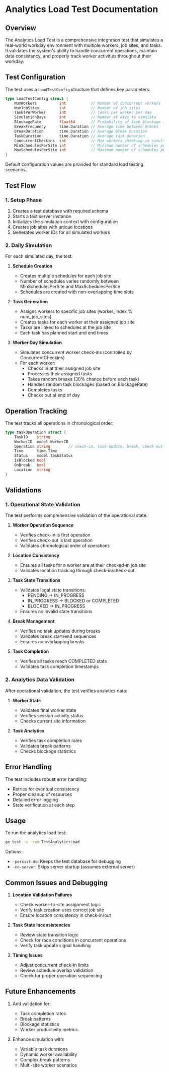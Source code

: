 # Analytics Load Test Documentation

## Overview
The Analytics Load Test is a comprehensive integration test that simulates a real-world workday environment with multiple workers, job sites, and tasks. It validates the system's ability to handle concurrent operations, maintain data consistency, and properly track worker activities throughout their workday.

## Test Configuration
The test uses a `LoadTestConfig` structure that defines key parameters:

```go
type LoadTestConfig struct {
    NumWorkers          int           // Number of concurrent workers
    NumJobSites         int           // Number of job sites
    TasksPerWorker      int           // Tasks per worker per day
    SimulationDays      int           // Number of days to simulate
    BlockageRate        float64       // Probability of task blockage (0-1)
    BreakFrequency      time.Duration // Average time between breaks
    BreakDuration       time.Duration // Average break duration
    TaskDuration        time.Duration // Average task duration
    ConcurrentCheckins  int           // Max workers checking in simultaneously
    MinSchedulesPerSite int           // Minimum number of schedules per job site
    MaxSchedulesPerSite int           // Maximum number of schedules per job site
}
```

Default configuration values are provided for standard load testing scenarios.

## Test Flow

### 1. Setup Phase
1. Creates a test database with required schema
2. Starts a test server instance
3. Initializes the simulation context with configuration
4. Creates job sites with unique locations
5. Generates worker IDs for all simulated workers

### 2. Daily Simulation
For each simulated day, the test:

1. **Schedule Creation**
   - Creates multiple schedules for each job site
   - Number of schedules varies randomly between MinSchedulesPerSite and MaxSchedulesPerSite
   - Schedules are created with non-overlapping time slots

2. **Task Generation**
   - Assigns workers to specific job sites (worker_index % num_job_sites)
   - Creates tasks for each worker at their assigned job site
   - Tasks are linked to schedules at the job site
   - Each task has planned start and end times

3. **Worker Day Simulation**
   - Simulates concurrent worker check-ins (controlled by ConcurrentCheckins)
   - For each worker:
     - Checks in at their assigned job site
     - Processes their assigned tasks
     - Takes random breaks (30% chance before each task)
     - Handles random task blockages (based on BlockageRate)
     - Completes tasks
     - Checks out at end of day

## Operation Tracking
The test tracks all operations in chronological order:
```go
type taskOperation struct {
    TaskID    string
    WorkerID  model.WorkerID
    Operation string        // check-in, task-update, break, check-out
    Time      time.Time
    Status    model.TaskStatus
    IsBlocked bool
    OnBreak   bool
    Location  string
}
```

## Validations

### 1. Operational State Validation
The test performs comprehensive validation of the operational state:

1. **Worker Operation Sequence**
   - Verifies check-in is first operation
   - Verifies check-out is last operation
   - Validates chronological order of operations

2. **Location Consistency**
   - Ensures all tasks for a worker are at their checked-in job site
   - Validates location tracking through check-in/check-out

3. **Task State Transitions**
   - Validates legal state transitions:
     * PENDING → IN_PROGRESS
     * IN_PROGRESS → BLOCKED or COMPLETED
     * BLOCKED → IN_PROGRESS
   - Ensures no invalid state transitions

4. **Break Management**
   - Verifies no task updates during breaks
   - Validates break start/end sequences
   - Ensures no overlapping breaks

5. **Task Completion**
   - Verifies all tasks reach COMPLETED state
   - Validates task completion timestamps

### 2. Analytics Data Validation
After operational validation, the test verifies analytics data:

1. **Worker State**
   - Validates final worker state
   - Verifies session activity status
   - Checks current site information

2. **Task Analytics**
   - Verifies task completion rates
   - Validates break patterns
   - Checks blockage statistics

## Error Handling
The test includes robust error handling:
- Retries for eventual consistency
- Proper cleanup of resources
- Detailed error logging
- State verification at each step

## Usage
To run the analytics load test:

```bash
go test -v -run TestAnalyticsLoad
```

Options:
- `-persist-db`: Keeps the test database for debugging
- `-no-server`: Skips server startup (assumes external server)

## Common Issues and Debugging
1. **Location Validation Failures**
   - Check worker-to-site assignment logic
   - Verify task creation uses correct job site
   - Ensure location consistency in check-in/out

2. **Task State Inconsistencies**
   - Review state transition logic
   - Check for race conditions in concurrent operations
   - Verify task update signal handling

3. **Timing Issues**
   - Adjust concurrent check-in limits
   - Review schedule overlap validation
   - Check for proper operation sequencing

## Future Enhancements
1. Add validation for:
   - Task completion rates
   - Break patterns
   - Blockage statistics
   - Worker productivity metrics

2. Enhance simulation with:
   - Variable task durations
   - Dynamic worker availability
   - Complex break patterns
   - Multi-site worker scenarios 